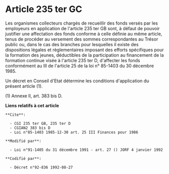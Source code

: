 # Article 235 ter GC

Les organismes collecteurs chargés de recueillir des fonds versés par les employeurs en application de l'article 235 ter GB
sont, à défaut de pouvoir justifier une affectation des fonds conforme à celle définie au même article, tenus de procéder au
versement des sommes correspondantes au Trésor public ou, dans le cas des branches pour lesquelles il existe des dispositions
légales et règlementaires imposant des efforts spécifiques pour la formation des jeunes, déductibles de la participation au
financement de la formation continue visée à l'article 235 ter D, d'affecter les fonds conformément au III de l'article 25 de
la loi n° 85-1403 du 30 décembre 1985.

Un décret en Conseil d'Etat détermine les conditions d'application du présent article (1).

(1) Annexe II, art. 383 bis D.

**Liens relatifs à cet article**

	**Cite**:

	  - CGI 235 ter GB, 235 ter D
	  - CGIAN2 383 bis D
	  - Loi n°85-1403 1985-12-30 art. 25 III Finances pour 1986

	**Modifié par**:

	  - Loi n°91-1405 du 31 décembre 1991 - art. 27 () JORF 4 janvier 1992

	**Codifié par**:

	  - Décret n°92-836 1992-08-27
